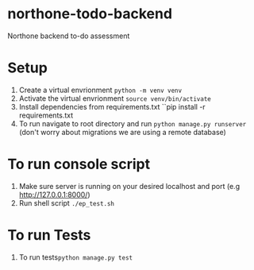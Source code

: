 # northone-todo-backend
Northone backend to-do assessment 

# Setup
1. Create a virtual envrionment `python -m venv venv`
2. Activate the virtual envrionment `source venv/bin/activate`
3. Install dependencies from requirements.txt ``pip install -r requirements.txt
4. To run navigate to root directory and run `python manage.py runserver` (don't worry about migrations we are using a remote database)

# To run console script
1. Make sure server is running on your desired localhost and port (e.g http://127.0.0.1:8000/) 
2. Run shell script `./ep_test.sh`

# To run Tests 
1. To run tests`python manage.py test`
